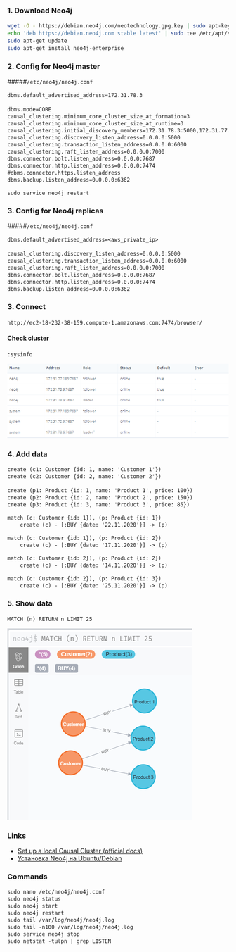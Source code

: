 
### 1. Download Neo4j


```bash
wget -O - https://debian.neo4j.com/neotechnology.gpg.key | sudo apt-key add -
echo 'deb https://debian.neo4j.com stable latest' | sudo tee /etc/apt/sources.list.d/neo4j.list
sudo apt-get update
sudo apt-get install neo4j-enterprise
```

### 2. Config for Neo4j master
#####`/etc/neo4j/neo4j.conf`
```
dbms.default_advertised_address=172.31.78.3

dbms.mode=CORE
causal_clustering.minimum_core_cluster_size_at_formation=3
causal_clustering.minimum_core_cluster_size_at_runtime=3
causal_clustering.initial_discovery_members=172.31.78.3:5000,172.31.77.183:5000,172.31.75.9:5000
causal_clustering.discovery_listen_address=0.0.0.0:5000
causal_clustering.transaction_listen_address=0.0.0.0:6000
causal_clustering.raft_listen_address=0.0.0.0:7000
dbms.connector.bolt.listen_address=0.0.0.0:7687
dbms.connector.http.listen_address=0.0.0.0:7474
#dbms.connector.https.listen_address
dbms.backup.listen_address=0.0.0.0:6362
```
```
sudo service neo4j restart
```


### 3. Config for Neo4j replicas
#####`/etc/neo4j/neo4j.conf`
```
dbms.default_advertised_address=<aws_private_ip>

causal_clustering.discovery_listen_address=0.0.0.0:5000
causal_clustering.transaction_listen_address=0.0.0.0:6000
causal_clustering.raft_listen_address=0.0.0.0:7000
dbms.connector.bolt.listen_address=0.0.0.0:7687
dbms.connector.http.listen_address=0.0.0.0:7474
dbms.backup.listen_address=0.0.0.0:6362
```


### 3. Connect
`http://ec2-18-232-38-159.compute-1.amazonaws.com:7474/browser/`

#### Check cluster
`:sysinfo`

![](images/1.png)

### 4. Add data 

```
create (c1: Customer {id: 1, name: 'Customer 1'})
create (c2: Customer {id: 2, name: 'Customer 2'})

create (p1: Product {id: 1, name: 'Product 1', price: 100})
create (p2: Product {id: 2, name: 'Product 2', price: 150})
create (p3: Product {id: 3, name: 'Product 3', price: 85})
```

```
match (c: Customer {id: 1}), (p: Product {id: 1})
	create (c) - [:BUY {date: '22.11.2020'}] -> (p)
```
```
match (c: Customer {id: 1}), (p: Product {id: 2})
	create (c) - [:BUY {date: '17.11.2020'}] -> (p)
```
```
match (c: Customer {id: 2}), (p: Product {id: 2})
	create (c) - [:BUY {date: '14.11.2020'}] -> (p)
```
```
match (c: Customer {id: 2}), (p: Product {id: 3})
	create (c) - [:BUY {date: '25.11.2020'}] -> (p)
```

### 5. Show data

```
MATCH (n) RETURN n LIMIT 25
```
![](images/2.png)




### Links
+ [Set up a local Causal Cluster (official docs)](https://neo4j.com/docs/operations-manual/current/tutorial/local-causal-cluster/)
+ [Установка Neo4j на Ubuntu/Debian](https://1cloud.ru/help/linux/ustanovka-neo4j-na-ubuntu-debian)
### Commands

```
sudo nano /etc/neo4j/neo4j.conf
sudo neo4j status
sudo neo4j start
sudo neo4j restart
sudo tail /var/log/neo4j/neo4j.log
sudo tail -n100 /var/log/neo4j/neo4j.log
sudo service neo4j stop
sudo netstat -tulpn | grep LISTEN
```

